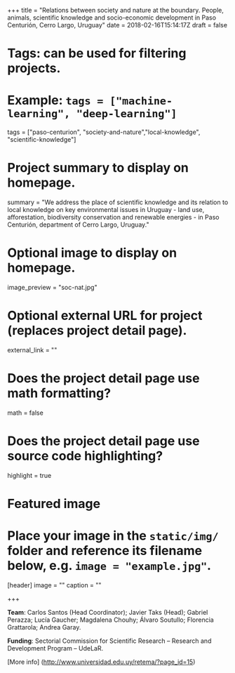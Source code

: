 +++
title = "Relations between society and nature at the boundary. People, animals, scientific knowledge and socio-economic development in Paso Centurión, Cerro Largo, Uruguay"
date = 2018-02-16T15:14:17Z
draft = false
  
# Tags: can be used for filtering projects.
# Example: `tags = ["machine-learning", "deep-learning"]`
tags = ["paso-centurion", "society-and-nature","local-knowledge", "scientific-knowledge"]
  
# Project summary to display on homepage.
summary = "We address the place of scientific knowledge and its relation to local knowledge on key environmental issues in Uruguay - land use, afforestation, biodiversity conservation and renewable energies - in Paso Centurión, department of Cerro Largo, Uruguay."
  
# Optional image to display on homepage.
image_preview = "soc-nat.jpg"
  
# Optional external URL for project (replaces project detail page).
external_link = ""
  
# Does the project detail page use math formatting?
math = false
  
# Does the project detail page use source code highlighting?
highlight = true
  
# Featured image
# Place your image in the `static/img/` folder and reference its filename below, e.g. `image = "example.jpg"`.
[header]
image = ""
caption = ""
  
+++

**Team**: Carlos Santos (Head Coordinator); Javier Taks (Head); Gabriel Perazza; Lucía Gaucher; Magdalena Chouhy; Álvaro Soutullo; Florencia Grattarola; Andrea Garay. 

**Funding**: Sectorial Commission for Scientific Research – Research and Development Program – UdeLaR.

[More info] (http://www.universidad.edu.uy/retema/?page_id=15)
